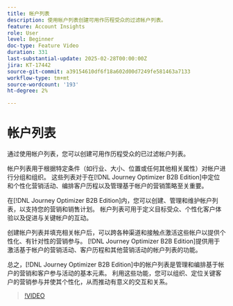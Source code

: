 ```yaml
---
title: 帐户列表
description: 使用帐户列表创建可用作历程受众的过滤帐户列表。
feature: Account Insights
role: User
level: Beginner
doc-type: Feature Video
duration: 331
last-substantial-update: 2025-02-28T00:00:00Z
jira: KT-17442
source-git-commit: a39154610df6f18a602d00d7249fe581463a7133
workflow-type: tm+mt
source-wordcount: '193'
ht-degree: 2%

---
```



# 帐户列表

通过使用帐户列表，您可以创建可用作历程受众的已过滤帐户列表。

帐户列表用于根据特定条件（如行业、大小、位置或任何其他相关属性）对帐户进行分组和组织。 这些列表对于在[!DNL Journey Optimizer B2B Edition]中定位和个性化营销活动、编排客户历程以及管理基于帐户的营销策略至关重要。

在[!DNL Journey Optimizer B2B Edition]内，您可以创建、管理和维护帐户列表，以支持您的营销和销售计划。 帐户列表可用于定义目标受众、个性化客户体验以及促进与关键帐户的互动。

创建帐户列表并填充相关帐户后，可以跨各种渠道和接触点激活这些帐户以提供个性化、有针对性的营销参与。 [!DNL Journey Optimizer B2B Edition]提供用于激活基于帐户的营销活动、客户历程和其他营销活动的帐户列表的功能。

总之，[!DNL Journey Optimizer B2B Edition]中的帐户列表是管理和编排基于帐户的营销和客户参与活动的基本元素。 利用这些功能，您可以组织、定位关键客户的营销参与并使其个性化，从而推动有意义的交互和关系。

>[!VIDEO](https://video.tv.adobe.com/v/3448636/?learn=on&enablevpops)
